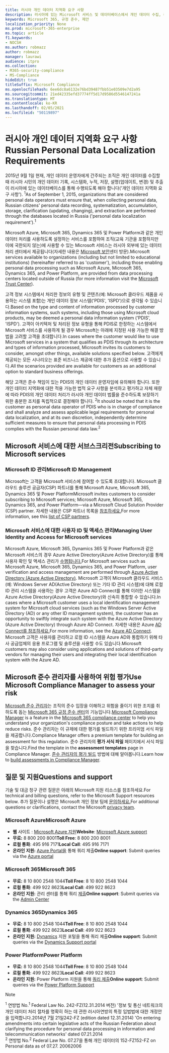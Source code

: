 ```yaml
---
title: 러시아 개인 데이터 지역화 요구 사항
description: 러시아에 있는 Microsoft 서비스 및 데이터베이스에서 개인 데이터 수집, 러시아 시민의 개인 데이터 기록, 시스템화, 누적, 저장, 설명 및 추출이 수행되는 방법을 알아보습니다.
keywords: Microsoft 365, 규정 준수, 제안
localization_priority: None
ms.prod: microsoft-365-enterprise
ms.topic: article
f1.keywords:
- NOCSH
ms.author: robmazz
author: robmazz
manager: laurawi
audience: itpro
ms.collection:
- M365-security-compliance
- MS-Compliance
hideEdit: true
titleSuffix: Microsoft Compliance
ms.openlocfilehash: 6ee6dc8a6132e76bd39487fbb51e03509e7d2a95
ms.sourcegitcommit: 21ed42335efd37774ff5d17d9586d5546147241a
ms.translationtype: MT
ms.contentlocale: ko-KR
ms.lasthandoff: 02/05/2021
ms.locfileid: "50119897"
---
```

# <a name="russian-personal-data-localization-requirements"></a><span data-ttu-id="25bb4-104">러시아 개인 데이터 지역화 요구 사항</span><span class="sxs-lookup"><span data-stu-id="25bb4-104">Russian Personal Data Localization Requirements</span></span>

<span data-ttu-id="25bb4-105">2015년 9월 1일 현재, 개인 데이터 운영자에게 간주되는 조직은 개인 데이터를 수집할 때 러시아 시민의 개인 데이터 기록, 시스템화, 누적, 저장, 설명(업데이트, 변경) 및 추출이 러시아에 있는 데이터베이스를 통해 수행되도록 해야 합니다('개인 데이터 지역화 요구 사항'). <sup>1</sup></span><span class="sxs-lookup"><span data-stu-id="25bb4-105">As of September 1, 2015, organizations that are considered personal data operators must ensure that, when collecting personal data, Russian citizens' personal data recording, systematization, accumulation, storage, clarification (updating, changing), and extraction are performed through the databases located in Russia ('personal data localization requirement').<sup>1</sup></span></span>

<span data-ttu-id="25bb4-106">Microsoft Azure, Microsoft 365, Dynamics 365 및 Power Platform과 같은 개인 데이터 처리를 사용하도록 설정하는 서비스를 포함하여 조직(교육 기관을 포함하지만 이에 국한되지 않는)에 사용할 수 있는 Microsoft 서비스는 러시아 외부에 있는 데이터 처리 센터에서 제공됩니다(자세한 내용은 [Microsoft 보안](https://www.microsoft.com/trust-center)센터 방문).</span><span class="sxs-lookup"><span data-stu-id="25bb4-106">Microsoft services available to organizations (including but not limited to educational institutions) (hereinafter referred to as 'customer'), including those enabling personal data processing such as Microsoft Azure, Microsoft 365, Dynamics 365, and Power Platform, are provided from data processing centers located outside of Russia (for more information visit the [Microsoft Trust Center](https://www.microsoft.com/trust-center)).</span></span>

<span data-ttu-id="25bb4-107">고객 정보 시스템에서 처리한 정보의 유형 및 콘텐츠(예: Microsoft 클라우드 제품을 사용하는 시스템 포함)는 개인 데이터 정보 시스템('PDIS', 'ISPD')으로 생각될 수 있습니다.</span><span class="sxs-lookup"><span data-stu-id="25bb4-107">Based on the type and content of information processed by customer information systems, such systems, including those using Microsoft cloud products, may be deemed a personal data information system ('PDIS', 'ISPD').</span></span> <span data-ttu-id="25bb4-108">고객이 아키텍처 및 처리된 정보 유형을 통해 PDIS로 한정하는 시스템에서 Microsoft 서비스를 사용하게 될 경우 Microsoft는 아래에 지정된 사용 가능한 해결 방법을 고려할 고객을 초대합니다.</span><span class="sxs-lookup"><span data-stu-id="25bb4-108">In cases where the customer would like to use Microsoft services in a system that qualifies as PDIS through its architecture and types of information processed, Microsoft invites its customers to consider, amongst other things, available solutions specified below.</span></span> <span data-ttu-id="25bb4-109">고객에게 제공되는 모든 시나리오는 표준 비즈니스 제공에 대한 추가 옵션으로 사용할 수 있습니다.</span><span class="sxs-lookup"><span data-stu-id="25bb4-109">All the scenarios provided are available for customers as an additional option to standard business offerings.</span></span>

<span data-ttu-id="25bb4-110">해당 고객은 준수 책임이 있는 PDIS의 개인 데이터 운영자임에 유의해야 합니다. 또한 개인 데이터 지역화에 대한 적용 가능한 법적 요구 사항을 분석하고 평가하고 자체 재량에 따라 PDIS의 개인 데이터 처리가 러시아 개인 데이터 법률을 준수하도록 보장하기 위한 충분한 조치를 독립적으로 결정해야 합니다. <sup>2</sup></span><span class="sxs-lookup"><span data-stu-id="25bb4-110">It should be noted that it is the customer as personal data operator of PDIS who is in charge of compliance and shall analyze and assess applicable legal requirements for personal data localization, and at its own discretion, independently determine sufficient measures to ensure that personal data processing in PDIS complies with the Russian personal data law.<sup>2</sup></span></span>

## <a name="subscribing-to-microsoft-services"></a><span data-ttu-id="25bb4-111">Microsoft 서비스에 대한 서브스크리전</span><span class="sxs-lookup"><span data-stu-id="25bb4-111">Subscribing to Microsoft services</span></span>

### <a name="microsoft-id-management"></a><span data-ttu-id="25bb4-112">Microsoft ID 관리</span><span class="sxs-lookup"><span data-stu-id="25bb4-112">Microsoft ID Management</span></span>

<span data-ttu-id="25bb4-113">Microsoft는 고객을 Microsoft 서비스에 참여할 수 있도록 초대합니다. Microsoft 클라우드 솔루션 공급자(CSP) 파트너를 통해 Microsoft Azure, Microsoft 365, Dynamics 365 및 Power Platform</span><span class="sxs-lookup"><span data-stu-id="25bb4-113">Microsoft invites customers to consider subscribing to Microsoft services; Microsoft Azure, Microsoft 365, Dynamics 365, and Power Platform—via a Microsoft Cloud Solution Provider (CSP) partner.</span></span> <span data-ttu-id="25bb4-114">자세한 내용은 CSP 파트너 목록을 [참조하세요.](https://pinpoint.microsoft.com/search?type=services&campaign=691)</span><span class="sxs-lookup"><span data-stu-id="25bb4-114">For more information, see this [list of CSP partners](https://pinpoint.microsoft.com/search?type=services&campaign=691).</span></span>

### <a name="managing-user-identity-and-access-for-microsoft-services"></a><span data-ttu-id="25bb4-115">Microsoft 서비스에 대한 사용자 ID 및 액세스 관리</span><span class="sxs-lookup"><span data-stu-id="25bb4-115">Managing User Identity and Access for Microsoft services</span></span>

<span data-ttu-id="25bb4-116">Microsoft Azure, Microsoft 365, Dynamics 365 및 Power Platform과 같은 Microsoft 서비스의 경우 Azure Active Directory(Azure Active Directory)를 통해 사용자 확인 및 액세스 관리가 [수행됩니다.](https://azure.microsoft.com/services/active-directory/)</span><span class="sxs-lookup"><span data-stu-id="25bb4-116">For Microsoft services such as Microsoft Azure, Microsoft 365, Dynamics 365, and Power Platform, user verification and access management are performed through [Azure Active Directory (Azure Active Directory)](https://azure.microsoft.com/services/active-directory/).</span></span> <span data-ttu-id="25bb4-117">Microsoft 고객이 Microsoft 클라우드 서비스(예: Windows Server AD(Active Directory) 또는 기타 ID 관리 시스템)에 대해 로컬 ID 관리 시스템을 사용하는 경우 고객은 Azure AD Connect를 통해 이러한 시스템을 Azure Active Directory(Azure Active Directory)와 신속히 통합할 수 있습니다.</span><span class="sxs-lookup"><span data-stu-id="25bb4-117">In cases where a Microsoft customer uses a local identification management system for Microsoft cloud services (such as the Windows Server Active Directory (AD) or any other ID management system), the customer has an opportunity to swiftly integrate such system with the Azure Active Directory (Azure Active Directory) through Azure AD Connect.</span></span> <span data-ttu-id="25bb4-118">자세한 내용은 Azure [AD Connect를 참조하세요.](/azure/active-directory/cloud-provisioning/)</span><span class="sxs-lookup"><span data-stu-id="25bb4-118">For more information, see the [Azure AD Connect](/azure/active-directory/cloud-provisioning/).</span></span> <span data-ttu-id="25bb4-119">Microsoft 고객은 사용자를 관리하고 로컬 ID 시스템을 Azure AD와 통합하기 위해 타사 공급업체의 응용 프로그램 및 솔루션을 사용할 수도 있습니다.</span><span class="sxs-lookup"><span data-stu-id="25bb4-119">Microsoft customers may also consider using applications and solutions of third-party vendors for managing their users and integrating their local identification system with the Azure AD.</span></span>

## <a name="use-microsoft-compliance-manager-to-assess-your-risk"></a><span data-ttu-id="25bb4-120">Microsoft 준수 관리자를 사용하여 위험 평가</span><span class="sxs-lookup"><span data-stu-id="25bb4-120">Use Microsoft Compliance Manager to assess your risk</span></span>

<span data-ttu-id="25bb4-121">[Microsoft 준수 관리자](/microsoft-365/compliance/compliance-manager)는 조직의 준수 입장을 이해하고 위험을 줄이기 위한 조치를 취하도록 돕는 [Microsoft 365 규정 준수 센터](/microsoft-365/compliance/microsoft-365-compliance-center)의 기능입니다.</span><span class="sxs-lookup"><span data-stu-id="25bb4-121">[Microsoft Compliance Manager](/microsoft-365/compliance/compliance-manager) is a feature in the [Microsoft 365 compliance center](/microsoft-365/compliance/microsoft-365-compliance-center) to help you understand your organization's compliance posture and take actions to help reduce risks.</span></span> <span data-ttu-id="25bb4-122">준수 관리자는 이 규제에 대한 평가를 빌드하기 위한 프리미엄 서식 파일을 제공합니다.</span><span class="sxs-lookup"><span data-stu-id="25bb4-122">Compliance Manager offers a premium template for building an assessment for this regulation.</span></span> <span data-ttu-id="25bb4-123">준수 관리자의 **평가 서식 파일** 페이지에서 서식 파일을 찾습니다.</span><span class="sxs-lookup"><span data-stu-id="25bb4-123">Find the template in the **assessment templates** page in Compliance Manager.</span></span> <span data-ttu-id="25bb4-124">[준수 관리자의 평가 빌드](/microsoft-365/compliance/compliance-manager-assessments) 방법에 대해 알아봅니다.</span><span class="sxs-lookup"><span data-stu-id="25bb4-124">Learn how to [build assessments in Compliance Manager](/microsoft-365/compliance/compliance-manager-assessments).</span></span>

## <a name="questions-and-support"></a><span data-ttu-id="25bb4-125">질문 및 지원</span><span class="sxs-lookup"><span data-stu-id="25bb4-125">Questions and support</span></span>

<span data-ttu-id="25bb4-126">기술 및 대금 청구 관련 질문은 아래의 Microsoft 지원 리소스를 참조하세요.</span><span class="sxs-lookup"><span data-stu-id="25bb4-126">For technical and billing questions, refer to the Microsoft Support resources below.</span></span> <span data-ttu-id="25bb4-127">추가 질문이나 설명은 Microsoft 개인 정보 팀에 [문의하세요.](https://support.microsoft.com/gp/privacy-page)</span><span class="sxs-lookup"><span data-stu-id="25bb4-127">For additional questions or clarifications, contact the Microsoft [privacy team](https://support.microsoft.com/gp/privacy-page).</span></span>

### <a name="microsoft-azure"></a><span data-ttu-id="25bb4-128">Microsoft Azure</span><span class="sxs-lookup"><span data-stu-id="25bb4-128">Microsoft Azure</span></span>

- <span data-ttu-id="25bb4-129">**웹** 사이트 : [Microsoft Azure 지원](https://aka.ms/GetAzureSupport)</span><span class="sxs-lookup"><span data-stu-id="25bb4-129">**Website**: [Microsoft Azure support](https://aka.ms/GetAzureSupport)</span></span>
- <span data-ttu-id="25bb4-130">**무료:** 8 800 200 8001</span><span class="sxs-lookup"><span data-stu-id="25bb4-130">**Toll Free**: 8 800 200 8001</span></span>
- <span data-ttu-id="25bb4-131">**로컬 통화**: 495 916 7171</span><span class="sxs-lookup"><span data-stu-id="25bb4-131">**Local Call**: 495 916 7171</span></span>
- <span data-ttu-id="25bb4-132">**온라인 지원:** [Azure Portal을](https://portal.azure.com) 통해 쿼리 제출</span><span class="sxs-lookup"><span data-stu-id="25bb4-132">**Online support**: Submit queries via the [Azure portal](https://portal.azure.com)</span></span>

### <a name="microsoft-365"></a><span data-ttu-id="25bb4-133">Microsoft 365</span><span class="sxs-lookup"><span data-stu-id="25bb4-133">Microsoft 365</span></span>

- <span data-ttu-id="25bb4-134">**무료:** 8 10 800 2548 1044</span><span class="sxs-lookup"><span data-stu-id="25bb4-134">**Toll Free**: 8 10 800 2548 1044</span></span>
- <span data-ttu-id="25bb4-135">**로컬 통화**: 499 922 8623</span><span class="sxs-lookup"><span data-stu-id="25bb4-135">**Local Call**: 499 922 8623</span></span>
- <span data-ttu-id="25bb4-136">**온라인 지원:** 관리 센터를 통해 쿼리 [제출](https://portal.office.com/)</span><span class="sxs-lookup"><span data-stu-id="25bb4-136">**Online support**: Submit queries via the [Admin Center](https://portal.office.com/)</span></span>

### <a name="dynamics-365"></a><span data-ttu-id="25bb4-137">Dynamics 365</span><span class="sxs-lookup"><span data-stu-id="25bb4-137">Dynamics 365</span></span>

- <span data-ttu-id="25bb4-138">**무료:** 8 10 800 2548 1044</span><span class="sxs-lookup"><span data-stu-id="25bb4-138">**Toll Free**: 8 10 800 2548 1044</span></span>
- <span data-ttu-id="25bb4-139">**로컬 통화**: 499 922 8623</span><span class="sxs-lookup"><span data-stu-id="25bb4-139">**Local Call**: 499 922 8623</span></span>
- <span data-ttu-id="25bb4-140">**온라인 지원:** [Dynamics](https://dynamics.microsoft.com/support/) 지원 포털을 통해 쿼리 제출</span><span class="sxs-lookup"><span data-stu-id="25bb4-140">**Online support**: Submit queries via the [Dynamics Support portal](https://dynamics.microsoft.com/support/)</span></span>

### <a name="power-platform"></a><span data-ttu-id="25bb4-141">Power Platform</span><span class="sxs-lookup"><span data-stu-id="25bb4-141">Power Platform</span></span>

- <span data-ttu-id="25bb4-142">**무료:** 8 10 800 2548 1044</span><span class="sxs-lookup"><span data-stu-id="25bb4-142">**Toll Free**: 8 10 800 2548 1044</span></span>
- <span data-ttu-id="25bb4-143">**로컬 통화**: 499 922 8623</span><span class="sxs-lookup"><span data-stu-id="25bb4-143">**Local Call**: 499 922 8623</span></span>
- <span data-ttu-id="25bb4-144">**온라인 지원:** Power Platform 지원을 통해 [쿼리 제출](/power-platform/admin/get-help-support)</span><span class="sxs-lookup"><span data-stu-id="25bb4-144">**Online support**: Submit queries via the [Power Platform Support](/power-platform/admin/get-help-support)</span></span>

> [!NOTE]
> <span data-ttu-id="25bb4-145"><sup>1</sup> 연방법 No.</span><span class="sxs-lookup"><span data-stu-id="25bb4-145"><sup>1</sup> Federal Law No.</span></span> <span data-ttu-id="25bb4-146">242-FZ(12.31.2014 버전) '정보 및 통신 네트워크의 개인 데이터 처리 절차를 명확히 하는 데 관한 러시아연방의 특정 입법법에 대한 개정안을 입력합니다.2014년 7월 21일</span><span class="sxs-lookup"><span data-stu-id="25bb4-146">242-FZ (edition dated 12.31.2014) 'On entering amendments into certain legislative acts of the Russian Federation about clarifying the procedure for personal data processing in information and telecommunication networks' dated 07.21.2014</span></span> <br>
> <span data-ttu-id="25bb4-147"><sup>2</sup> 연방법 No.</span><span class="sxs-lookup"><span data-stu-id="25bb4-147"><sup>2</sup> Federal Law No.</span></span> <span data-ttu-id="25bb4-148">07.27을 통해 개인 데이터의 152-FZ</span><span class="sxs-lookup"><span data-stu-id="25bb4-148">152-FZ on Personal data as of 07.27.</span></span> <span data-ttu-id="25bb4-149">2006</span><span class="sxs-lookup"><span data-stu-id="25bb4-149">2006</span></span><br>
